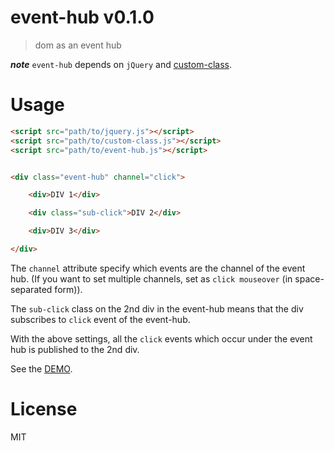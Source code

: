 # event-hub v0.1.0

> dom as an event hub

***note*** `event-hub` depends on `jQuery` and [custom-class](https://github.com/kt3k/custom-class).

# Usage

```html
<script src="path/to/jquery.js"></script>
<script src="path/to/custom-class.js"></script>
<script src="path/to/event-hub.js"></script>


<div class="event-hub" channel="click">

    <div>DIV 1</div>

    <div class="sub-click">DIV 2</div>

    <div>DIV 3</div>

</div>
```

The `channel` attribute specify which events are the channel of the event hub. (If you want to set multiple channels, set as `click mouseover` (in space-separated form)).

The `sub-click` class on the 2nd div in the event-hub means that the div subscribes to `click` event of the event-hub.

With the above settings, all the `click` events which occur under the event hub is published to the 2nd div.

See the [DEMO](https://kt3k.github.io/event-hub/test.html).



# License

MIT
